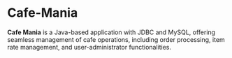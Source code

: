 # Cafe-Mania
**Cafe Mania** is a Java-based application with JDBC and MySQL, offering seamless management of cafe operations, including order processing, item rate management, and user-administrator functionalities.
